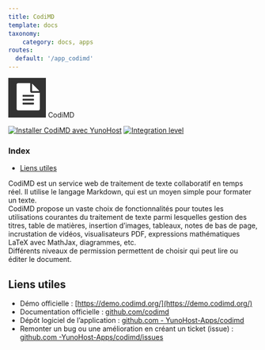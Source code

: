 ```yaml
---
title: CodiMD
template: docs
taxonomy:
    category: docs, apps
routes:
  default: '/app_codimd'
---
```


<img src="/images/codimd_logo.png" height="80px" alt="logo de CodiMD"> CodiMD

[![Installer CodiMD avec YunoHost](https://install-app.yunohost.org/install-with-yunohost.png)](https://install-app.yunohost.org/?app=codimd) [![Integration level](https://dash.yunohost.org/integration/codimd.svg)](https://dash.yunohost.org/appci/app/codimd)

### Index

- [Liens utiles](#liens-utiles)

CodiMD est un service web de traitement de texte collaboratif en temps réel. Il utilise le langage Markdown, qui est un moyen simple pour formater un texte.  
CodiMD propose un vaste choix de fonctionnalités pour toutes les utilisations courantes du traitement de texte parmi lesquelles gestion des titres, table de matières, insertion d’images, tableaux, notes de bas de page, incrustation de vidéos, visualisateurs PDF, expressions mathématiques LaTeX avec MathJax, diagrammes, etc.  
Différents niveaux de permission permettent de choisir qui peut lire ou éditer le document.

## Liens utiles

+ Démo officielle : [https://demo.codimd.org/](https://demo.codimd.org/)
+ Documentation officielle : [github.com/codimd](https://github.com/codimd/server/tree/master/docs/)
+ Dépôt logiciel de l’application : [github.com - YunoHost-Apps/codimd](https://github.com/YunoHost-Apps/codimd_ynh)
+ Remonter un bug ou une amélioration en créant un ticket (issue) : [github.com -YunoHost-Apps/codimd/issues](https://github.com/YunoHost-Apps/codimd_ynh/issues)
